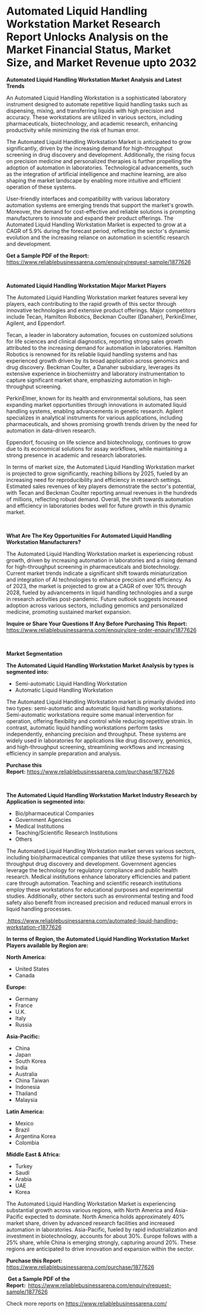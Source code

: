 <p><h1>Automated Liquid Handling Workstation Market Research Report Unlocks Analysis on the Market Financial Status, Market Size, and Market Revenue upto 2032</h1></p><p><strong>Automated Liquid Handling Workstation Market Analysis and Latest Trends</strong></p>
<p><p>An Automated Liquid Handling Workstation is a sophisticated laboratory instrument designed to automate repetitive liquid handling tasks such as dispensing, mixing, and transferring liquids with high precision and accuracy. These workstations are utilized in various sectors, including pharmaceuticals, biotechnology, and academic research, enhancing productivity while minimizing the risk of human error.</p><p>The Automated Liquid Handling Workstation Market is anticipated to grow significantly, driven by the increasing demand for high-throughput screening in drug discovery and development. Additionally, the rising focus on precision medicine and personalized therapies is further propelling the adoption of automation in laboratories. Technological advancements, such as the integration of artificial intelligence and machine learning, are also shaping the market landscape by enabling more intuitive and efficient operation of these systems.</p><p>User-friendly interfaces and compatibility with various laboratory automation systems are emerging trends that support the market's growth. Moreover, the demand for cost-effective and reliable solutions is prompting manufacturers to innovate and expand their product offerings. The Automated Liquid Handling Workstation Market is expected to grow at a CAGR of 5.9% during the forecast period, reflecting the sector's dynamic evolution and the increasing reliance on automation in scientific research and development.</p></p>
<p><strong>Get a Sample PDF of the Report:&nbsp;</strong> <a href="https://www.reliablebusinessarena.com/enquiry/request-sample/1877626?utm_campaign=3268&utm_medium=2&utm_source=Github&utm_content=ia&utm_term=11042025&utm_id=automated-liquid-handling-workstation">https://www.reliablebusinessarena.com/enquiry/request-sample/1877626</a></p>
<p>&nbsp;</p>
<p><strong>Automated Liquid Handling Workstation Major Market Players</strong></p>
<p><p>The Automated Liquid Handling Workstation market features several key players, each contributing to the rapid growth of this sector through innovative technologies and extensive product offerings. Major competitors include Tecan, Hamilton Robotics, Beckman Coulter (Danaher), PerkinElmer, Agilent, and Eppendorf.</p><p>Tecan, a leader in laboratory automation, focuses on customized solutions for life sciences and clinical diagnostics, reporting strong sales growth attributed to the increasing demand for automation in laboratories. Hamilton Robotics is renowned for its reliable liquid handling systems and has experienced growth driven by its broad application across genomics and drug discovery. Beckman Coulter, a Danaher subsidiary, leverages its extensive experience in biochemistry and laboratory instrumentation to capture significant market share, emphasizing automation in high-throughput screening.</p><p>PerkinElmer, known for its health and environmental solutions, has seen expanding market opportunities through innovations in automated liquid handling systems, enabling advancements in genetic research. Agilent specializes in analytical instruments for various applications, including pharmaceuticals, and shows promising growth trends driven by the need for automation in data-driven research.</p><p>Eppendorf, focusing on life science and biotechnology, continues to grow due to its economical solutions for assay workflows, while maintaining a strong presence in academic and research laboratories.</p><p>In terms of market size, the Automated Liquid Handling Workstation market is projected to grow significantly, reaching billions by 2025, fueled by an increasing need for reproducibility and efficiency in research settings. Estimated sales revenues of key players demonstrate the sector's potential, with Tecan and Beckman Coulter reporting annual revenues in the hundreds of millions, reflecting robust demand. Overall, the shift towards automation and efficiency in laboratories bodes well for future growth in this dynamic market.</p></p>
<p>&nbsp;</p>
<p><strong>What Are The Key Opportunities For Automated Liquid Handling Workstation Manufacturers?</strong></p>
<p><p>The Automated Liquid Handling Workstation market is experiencing robust growth, driven by increasing automation in laboratories and a rising demand for high-throughput screening in pharmaceuticals and biotechnology. Current market trends indicate a significant shift towards miniaturization and integration of AI technologies to enhance precision and efficiency. As of 2023, the market is projected to grow at a CAGR of over 10% through 2028, fueled by advancements in liquid handling technologies and a surge in research activities post-pandemic. Future outlook suggests increased adoption across various sectors, including genomics and personalized medicine, promoting sustained market expansion.</p></p>
<p><strong>Inquire or Share Your Questions If Any Before Purchasing This Report:</strong> <a href="https://www.reliablebusinessarena.com/enquiry/pre-order-enquiry/1877626?utm_campaign=3268&utm_medium=2&utm_source=Github&utm_content=ia&utm_term=11042025&utm_id=automated-liquid-handling-workstation">https://www.reliablebusinessarena.com/enquiry/pre-order-enquiry/1877626</a></p>
<p>&nbsp;</p>
<p><strong>Market Segmentation</strong></p>
<p><strong>The Automated Liquid Handling Workstation Market Analysis by types is segmented into:</strong></p>
<p><ul><li>Semi-automatic Liquid Handling Workstation</li><li>Automatic Liquid Handling Workstation</li></ul></p>
<p><p>The Automated Liquid Handling Workstation market is primarily divided into two types: semi-automatic and automatic liquid handling workstations. Semi-automatic workstations require some manual intervention for operation, offering flexibility and control while reducing repetitive strain. In contrast, automatic liquid handling workstations perform tasks independently, enhancing precision and throughput. These systems are widely used in laboratories for applications like drug discovery, genomics, and high-throughput screening, streamlining workflows and increasing efficiency in sample preparation and analysis.</p></p>
<p><strong>Purchase this Report:&nbsp;</strong><a href="https://www.reliablebusinessarena.com/purchase/1877626?utm_campaign=3268&utm_medium=2&utm_source=Github&utm_content=ia&utm_term=11042025&utm_id=automated-liquid-handling-workstation">https://www.reliablebusinessarena.com/purchase/1877626</a></p>
<p>&nbsp;</p>
<p><strong>The Automated Liquid Handling Workstation Market Industry Research by Application is segmented into:</strong></p>
<p><ul><li>Bio/pharmaceutical Companies</li><li>Government Agencies</li><li>Medical Institutions</li><li>Teaching/Scientific Research Institutions</li><li>Others</li></ul></p>
<p><p>The Automated Liquid Handling Workstation market serves various sectors, including bio/pharmaceutical companies that utilize these systems for high-throughput drug discovery and development. Government agencies leverage the technology for regulatory compliance and public health research. Medical institutions enhance laboratory efficiencies and patient care through automation. Teaching and scientific research institutions employ these workstations for educational purposes and experimental studies. Additionally, other sectors such as environmental testing and food safety also benefit from increased precision and reduced manual errors in liquid handling processes.</p></p>
<p><a href="https://www.reliablebusinessarena.com/automated-liquid-handling-workstation-r1877626?utm_campaign=3268&utm_medium=2&utm_source=Github&utm_content=ia&utm_term=11042025&utm_id=automated-liquid-handling-workstation">&nbsp;https://www.reliablebusinessarena.com/automated-liquid-handling-workstation-r1877626</a></p>
<p><strong>In terms of Region, the Automated Liquid Handling Workstation Market Players available by Region are:</strong></p>
<p>
    <p> <strong> North America: </strong>
        <ul>
            <li>United States</li>
            <li>Canada</li>
        </ul>
        </p> 
    <p> <strong> Europe: </strong>
        <ul>
            <li>Germany</li>
            <li>France</li>
            <li>U.K.</li>
            <li>Italy</li>
            <li>Russia</li>
        </ul>
        </p> 
    <p> <strong> Asia-Pacific: </strong>
        <ul>
            <li>China</li>
            <li>Japan</li>
            <li>South Korea</li>
            <li>India</li>
            <li>Australia</li>
            <li>China Taiwan</li>
            <li>Indonesia</li>
            <li>Thailand</li>
            <li>Malaysia</li>
        </ul>
        </p> 
    <p> <strong> Latin America: </strong>
        <ul>
            <li>Mexico</li>
            <li>Brazil</li>
            <li>Argentina Korea</li>
            <li>Colombia</li>
        </ul>
        </p> 
    <p> <strong> Middle East & Africa: </strong>
        <ul>
            <li>Turkey</li>
            <li>Saudi</li>
            <li>Arabia</li>
            <li>UAE</li>
            <li>Korea</li>
        </ul>
    </p>
    </p>
<p><p>The Automated Liquid Handling Workstation Market is experiencing substantial growth across various regions, with North America and Asia-Pacific expected to dominate. North America holds approximately 40% market share, driven by advanced research facilities and increased automation in laboratories. Asia-Pacific, fueled by rapid industrialization and investment in biotechnology, accounts for about 30%. Europe follows with a 25% share, while China is emerging strongly, capturing around 20%. These regions are anticipated to drive innovation and expansion within the sector.</p></p>
<p><strong>Purchase this Report: </strong><a href="https://www.reliablebusinessarena.com/purchase/1877626?utm_campaign=3268&utm_medium=2&utm_source=Github&utm_content=ia&utm_term=11042025&utm_id=automated-liquid-handling-workstation">https://www.reliablebusinessarena.com/purchase/1877626</a></p>
<p>&nbsp;<strong>Get a Sample PDF of the Report:&nbsp;&nbsp;</strong><a href="https://www.reliablebusinessarena.com/enquiry/request-sample/1877626?utm_campaign=3268&utm_medium=2&utm_source=Github&utm_content=ia&utm_term=11042025&utm_id=automated-liquid-handling-workstation">https://www.reliablebusinessarena.com/enquiry/request-sample/1877626</a></p>
<p><strong></strong></p>
<p>Check more reports on <a href="https://www.reliablebusinessarena.com/?utm_campaign=3268&utm_medium=2&utm_source=Github&utm_content=ia&utm_term=11042025&utm_id=automated-liquid-handling-workstation">https://www.reliablebusinessarena.com/</a></p>
